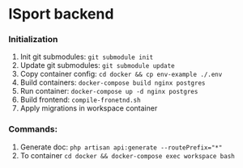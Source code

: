# ISport backend

### Initialization
1. Init git submodules: `git submodule init`
2. Update git submodules: `git submodule update`
3. Copy container config: `cd docker && cp env-example ./.env`
4. Build containers: `docker-compose build nginx postgres`
5. Run container: `docker-compose up -d nginx postgres`
6. Build frontend: `compile-fronetnd.sh`
7. Apply migrations in workspace container

### Commands:
1. Generate doc: `php artisan api:generate --routePrefix="*"`
2. To container `cd docker && docker-compose exec workspace bash`